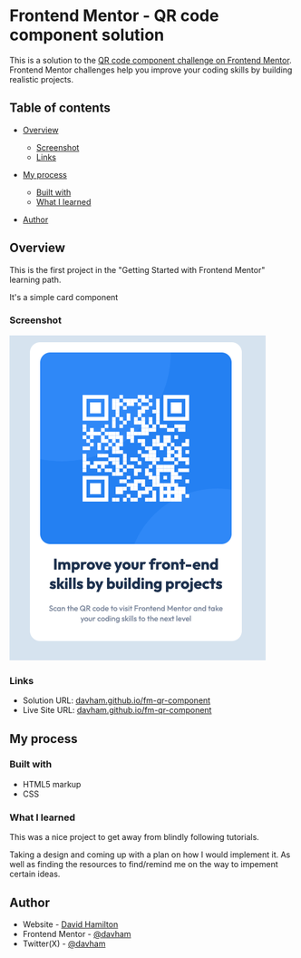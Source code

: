 # Frontend Mentor - QR code component solution

This is a solution to the [QR code component challenge on Frontend Mentor](https://www.frontendmentor.io/challenges/qr-code-component-iux_sIO_H). Frontend Mentor challenges help you improve your coding skills by building realistic projects. 

## Table of contents

- [Overview](#overview)
  - [Screenshot](#screenshot)
  - [Links](#links)
- [My process](#my-process)
  - [Built with](#built-with)
  - [What I learned](#what-i-learned)


- [Author](#author)




## Overview
This is the first project in the "Getting Started with Frontend Mentor" learning path.

It's a simple card component

### Screenshot

![](./screenshot.png)



### Links

- Solution URL: [davham.github.io/fm-qr-component](https://davham.github.io/fm-qr-component)
- Live Site URL: [davham.github.io/fm-qr-component](https://davham.github.io/fm-qr-component)

## My process

### Built with

-  HTML5 markup
-  CSS 


### What I learned

This was a nice project to get away from blindly following tutorials.

Taking a design and coming up with a plan on how I would implement it. As well as finding the resources to find/remind me on the way to impement certain ideas.




## Author

- Website - [David Hamilton](https://davidh.cc)
- Frontend Mentor - [@davham](https://www.frontendmentor.io/profile/davham)
- Twitter(X) - [@davham](https://x.com/davham)





